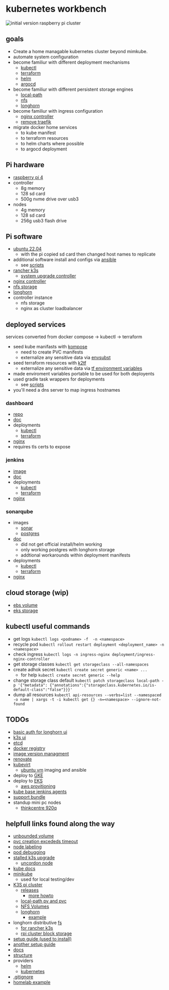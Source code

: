 # kubernetes workbench

![initial version raspberry pi cluster](docs/img/pi-kube.jpg?raw=true)

## goals
- Create a home managable kubernetes cluster beyond mimkube.
- automate system configuration
- become familiur with different deployment mechanisms
  - [kubectl](https://kubernetes.io/docs/reference/kubectl/)
  - [terraform](https://developer.hashicorp.com/terraform/docs)
  - [helm](https://helm.sh/docs/)
  - [argocd](https://argo-cd.readthedocs.io/en/stable/)
- become familiur with different persistent storage engines
  - [local-path](https://github.com/rancher/local-path-provisioner/blob/master/README.md)
  - [nfs](https://github.com/kubernetes-sigs/nfs-subdir-external-provisioner)
  - [longhorn](https://longhorn.io/docs/1.8.0/)
- become familiur with ingress configuration
  - [nginx controller](https://github.com/kubernetes/ingress-nginx)
  - [remove traefik](https://qdnqn.com/k3s-remove-traefik/)
- migrate docker home services
  - to kube manifest
  - to terraform resources
  - to helm charts where possible
  - to argocd deployment

## Pi hardware
- [raspberry pi 4](https://www.raspberrypi.com/products/raspberry-pi-4-model-b/)
- controller
  - 8g memory
  - 128 sd card
  - 500g nvme drive over usb3
- nodes
  - 4g memory
  - 128 sd card
  - 256g usb3 flash drive

## Pi software
- [ubuntu 22.04](https://ubuntu.com/tutorials/how-to-install-ubuntu-on-your-raspberry-pi#1-overview)
  - with the pi copied sd card then changed host names to replicate
- additional software install and configs via [ansible](https://docs.ansible.com/)
  - see [scripts](src/ansible)
- [rancher k3s](https://docs.k3s.io/installation)
  - [system upgrade controller](https://github.com/rancher/system-upgrade-controller)
- [nginx controller](https://kubernetes.github.io/ingress-nginx/deploy/#bare-metal-clusters)
- [nfs storage](https://github.com/kubernetes-sigs/nfs-subdir-external-provisioner/blob/master/charts/nfs-subdir-external-provisioner/README.md)
- [longhorn](https://longhorn.io/docs/1.8.0/deploy/install/install-with-kubectl/)
- controller instance
  - nfs storage
  - nginx as cluster loadbalancer

## deployed services
services converted from docker compose -> kubectl -> terraform
- seed kube manifasts with [kompose](https://kompose.io/)
  - need to create PVC manifests
  - externalize any sensitive data via [envsubst](https://www.baeldung.com/linux/envsubst-command)
- seed terraform resources with [k2tf](https://formulae.brew.sh/formula/k2tf)
  - externalize any sensitive data via [tf environment variables](https://developer.hashicorp.com/terraform/cli/config/environment-variables)
- made enviroment variables portable to be used for both deployents  
- used gradle task wrappers for deployments
  - see [scripts](src/gradle)
- you'll need a dns server to map ingress hostnames

### dashboard
- [repo](https://github.com/kubernetes/dashboard/tree/master)
- [doc](https://kubernetes.io/docs/tasks/access-application-cluster/web-ui-dashboard/)
- deployments
  - [kubectl](src/kube/dashboard/)
  - [terraform](src/terraform/dashboard/)
- [nginx](src/conf/etc/nginx/sites-available/dashboard.conf)
- requires tls certs to expose 

### jenkins
- [image](https://hub.docker.com/_/jenkins)
- [doc](https://www.jenkins.io/doc/book/installing/kubernetes/)
- deployments
  - [kubectl](src/kube/jenkins)
  - [terraform](src/terraform/jenkins)
- [nginx](src/conf/etc/nginx/sites-available/jenkins.conf)

### sonarqube
- images
  - [sonar](https://hub.docker.com/_/sonarqube)
  - [postgres](https://hub.docker.com/_/postgres)
- [doc](https://docs.sonarsource.com/sonarqube-server/9.6/setup-and-upgrade/deploy-on-kubernetes/deploy-sonarqube-on-kubernetes/)
  - did not get official install/helm working
  - only working postgres with longhorn storage
  - addtional workarounds within deployment manifests
- deployments
  - [kubectl](src/kube/sonar)
  - [terraform](src/terraform/sonar)
- [nginx](src/conf/etc/nginx/sites-available/sonar.conf)

## cloud storage (wip)
- [ebs volume](https://angelmarybabu.github.io/posts/How-to-create-Persistent-Volume-in-EKS/)
- [eks storage](https://repost.aws/knowledge-center/eks-persistent-storage)

## kubectl useful commands
- get logs ```kubectl logs <podname> -f  -n <namespace>```
- recycle pod ```kubectl rollout restart deployment <deployment_name> -n <namespace>```
- check ingress ```kubectl logs -n ingress-nginx deployment/ingress-nginx-controller```
- get storage classes ```kubectl get storageclass --all-namespaces```
- create adhok secret ```kubectl create secret generic <name> ...```
  - for help ```kubectl create secret generic --help```
- change storage class default ```kubectl patch storageclass local-path -p '{"metadata": {"annotations":{"storageclass.kubernetes.io/is-default-class":"false"}}}'```
- dump all resources ```kubectl api-resources --verbs=list --namespaced -o name | xargs -t -i kubectl get {} -n=<namespace> --ignore-not-found```

## TODOs
- [basic auth for longhorn ui](https://longhorn.io/docs/1.7.2/deploy/accessing-the-ui/longhorn-ingress/)
- [k3s ui](https://dev.to/lucyllewy/installing-k3s-in-a-cluster-of-three-nodes-18fd)
- [etcd](https://fernandosilva.me/3-node-k3s-cluster-with-etcd-and-metallb-4ddc7dcfb303)
- [docker registry](https://rpi4cluster.com/k3s-docker-registry/)
- [image version managment](https://crazymax.dev/diun/providers/kubernetes/)
- [renovate](https://docs.renovatebot.com/modules/manager/kubernetes/)
- [kubevirt](https://community.veeam.com/kubernetes-korner-90/kubevirt-on-k3s-7073)
  - [ubuntu vm](https://github.com/intel/kubevirt-gfx-sriov/blob/main/docs/deploy-ubuntu-vm.md)
 imaging and ansible
- deploy to [GKE](https://cloud.google.com/kubernetes-engine/)
- deploy to [EKS](https://aws.amazon.com/eks/)
  - [aws provitioning](https://stackoverflow.com/questions/75758115/persistentvolumeclaim-is-stuck-waiting-for-a-volume-to-be-created-either-by-ex)
- [kube base jenkins agents](https://plugins.jenkins.io/kubernetes/)
- [support bundle](https://github.com/rancher/support-bundle-kit/tree/master)
- standup mini pc nodes
  - [thinkcentre 920q](https://www.lenovo.com/us/en/p/desktops/thinkcentre/m-series-tiny/thinkcentre-m920q/11tc1mtm92q?orgRef=https%253A%252F%252Fwww.google.com%252F&srsltid=AfmBOoqfJde58W9ybDoj4Xi2nrvFXK8io-XDBNUJ8xnuuy4uRPzBqb2-)

## helpfull links found along the way
- [unbounded volume](https://stackoverflow.com/questions/60774220/kubernetes-pod-has-unbound-immediate-persistentvolumeclaims)
- [pvc creation excededs timeout](https://github.com/hashicorp/terraform-provider-kubernetes/issues/1349)
- [node labeling](https://linuxhandbook.com/kubectl-label-node/)
- [pod debugging](https://kubernetes.io/docs/tasks/debug/debug-application/debug-pods/)
- [stalled k3s upgrade](https://github.com/k3s-io/k3s/issues/9350)
  - [uncordon node](https://kubernetes.io/docs/reference/kubectl/generated/kubectl_uncordon/)
- [kube docs](https://kubernetes.io/docs/home/)
- [minikube](https://minikube.sigs.k8s.io/docs/)
  - used for local testing/dev
- [K3S pi cluster](https://docs.k3s.io/)
  - [releases](https://github.com/k3s-io/k3s/releases)
    - [more howto](https://www.cncf.io/blog/2020/11/25/upgrade-a-k3s-kubernetes-cluster-with-system-upgrade-controller/)
  - [local-path pv and pvc](https://github.com/rancher/local-path-provisioner)
  - [NFS Volumes](https://www.phillipsj.net/posts/k3s-enable-nfs-storage/)
  - [longhorn](https://longhorn.io/docs/1.7.2/)
    - [example](https://rpi4cluster.com/k3s-storage-setting/)
- longhorn distributive [fs](https://gdha.github.io/pi-stories/pi-stories9/)
  - [for rancher k3s](https://github.com/sleighzy/raspberry-pi-k3s-homelab/blob/main/rancher-longhorn-storage.md)
  - [rpi cluster block storage](https://rpi4cluster.com/k3s-storage-setting/)
- [setup guide (used to install)](https://anthonynsimon.com/blog/kubernetes-cluster-raspberry-pi/)
- [another setup guide](https://blog.alexellis.io/self-hosting-kubernetes-on-your-raspberry-pi/)
- [docs](https://developer.hashicorp.com/terraform?ajs_aid=cbf6f5d7-2a05-47c6-8353-14ea3695c4c4&product_intent=terraform)
- [structure](https://developer.hashicorp.com/terraform/language/modules/develop/structure)
- providers
  - [helm](https://registry.terraform.io/providers/hashicorp/helm/latest/docs)
  - [kubernetes](https://registry.terraform.io/providers/hashicorp/kubernetes/latest/docs)
- [.gitignore](https://github.com/github/gitignore/blob/main/Terraform.gitignore)
- [homelab example](https://eevans.co/blog/open-sourcing-my-homelab/)